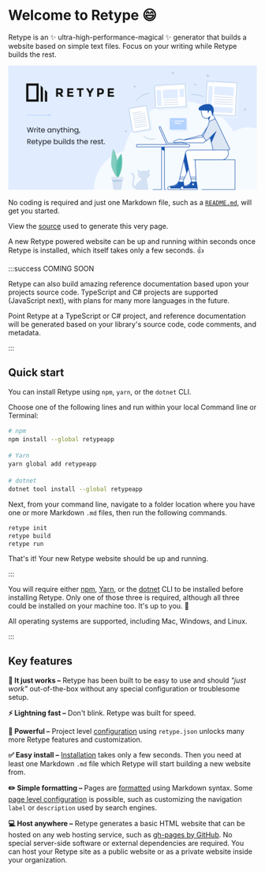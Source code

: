 # Welcome to Retype :smile:

Retype is an :sparkles: ultra-high-performance-magical :sparkles: generator that builds a website based on simple text files. Focus on your writing while Retype builds the rest. 

![Write anything, let Retype build the rest](static/retype-hero.svg)

No coding is required and just one Markdown file, such as a [`README.md`](https://www.makeareadme.com/), will get you started. 

View the [source](https://github.com/retypeapp/retype/blob/main/README.md) used to generate this very page.

A new Retype powered website can be up and running within seconds once Retype is installed, which itself takes only a few seconds. :+1:

:::success COMING SOON

Retype can also build amazing reference documentation based upon your projects source code. TypeScript and C# projects are supported (JavaScript next), with plans for many more languages in the future.

Point Retype at a TypeScript or C# project, and reference documentation will be generated based on your library's source code, code comments, and metadata.

:::

## Quick start

You can install Retype using `npm`, `yarn`, or the `dotnet` CLI. 

Choose one of the following lines and run within your local Command line or Terminal:

```sh
# npm
npm install --global retypeapp

# Yarn
yarn global add retypeapp

# dotnet
dotnet tool install --global retypeapp
```

Next, from your command line, navigate to a folder location where you have one or more Markdown `.md` files, then run the following commands.

```
retype init
retype build
retype run
```

That's it! Your new Retype website should be up and running. 

:::

You will require either [npm](https://www.npmjs.com/get-npm), [Yarn](https://classic.yarnpkg.com/en/docs/install/#mac-stable), or the [dotnet](https://dotnet.microsoft.com/download/dotnet-core) CLI to be installed before installing Retype. Only one of those three is required, although all three could be installed on your machine too. It's up to you. :raised_hands:

All operating systems are supported, including Mac, Windows, and Linux.

:::

## Key features

**:tada: It just works –** Retype has been built to be easy to use and should _"just work"_ out-of-the-box without any special configuration or troublesome setup.

**:zap: Lightning fast –** Don't blink. Retype was built for speed.

**:muscle: Powerful –** Project level [configuration](project_configuration.md) using `retype.json` unlocks many more Retype features and customization.

**:white_check_mark: Easy install –** [Installation](/getting_started.md) takes only a few seconds. Then you need at least one Markdown `.md` file which Retype will start building a new website from. 

**:pencil2: Simple formatting –** Pages are [formatted](/formatting.md) using Markdown syntax. Some [page level configuration](/page_configuration.md) is possible, such as customizing the navigation `label` or `description` used by search engines.

**:computer: Host anywhere –** Retype generates a basic HTML website that can be hosted on any web hosting service, such as [gh-pages by GitHub](https://docs.github.com/en/github/working-with-github-pages/creating-a-github-pages-site). No special server-side software or external dependencies are required. You can host your Retype site as a public website or as a private website inside your organization.
